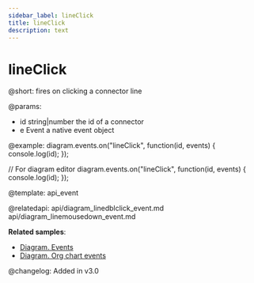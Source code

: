 ```yaml
---
sidebar_label: lineClick
title: lineClick
description: text
---
```


# lineClick

@short: fires on clicking a connector line
	
@params:
- id		string|number		the id of a connector
- e     	Event		a native event object

@example:
diagram.events.on("lineClick", function(id, events) {
    console.log(id);
}); 

// For diagram editor
diagram.events.on("lineClick", function(id, events) {
    console.log(id);
});

@template:	api_event

@relatedapi:
api/diagram_linedblclick_event.md
api/diagram_linemousedown_event.md

**Related samples**:
- [Diagram. Events](https://snippet.dhtmlx.com/7h2hgb3g)
- [Diagram. Org chart events](https://snippet.dhtmlx.com/l38pct7c)

@changelog:
Added in v3.0
